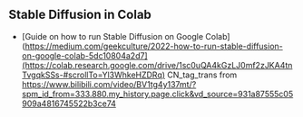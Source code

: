 ## Stable Diffusion in Colab
- [Guide on how to run Stable Diffusion on Google Colab](https://medium.com/geekculture/2022-how-to-run-stable-diffusion-on-google-colab-5dc10804a2d7](https://colab.research.google.com/drive/1sc0uQA4kGzLJ0mf2zJKA4tnTvgqkSSs-#scrollTo=Yl3WhkeHZDRq)
CN_tag_trans  from https://www.bilibili.com/video/BV1tg4y137mt/?spm_id_from=333.880.my_history.page.click&vd_source=931a87555c05909a4816745522b3ce74
